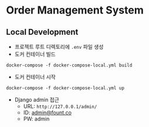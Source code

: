 # Order Management System
## Local Development
* 프로젝트 루트 디렉토리에 `.env` 파일 생성
* 도커 컨테이너 빌드
```shell
docker-compose -f docker-compose-local.yml build
```
* 도커 컨테이너 시작
```shell
docker-compose -f docker-compose-local.yml up
```
* Django admin 접근
    * URL: `http://127.0.0.1/admin/`
    * ID: admin@fount.co
    * PW: admin
